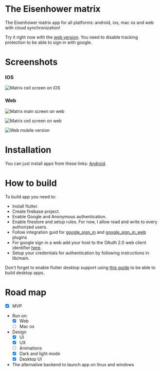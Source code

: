 # The Eisenhower matrix

The Eisenhower matrix app for all platforms: android, ios, mac os and web with cloud synchronization! 

Try it right now with the [web version](https://maksimka101.github.io/Eisenhower-matrix/web/app/). 
You need to disable tracking protection to be able to sign in with google. 

# Screenshots
### IOS
![Matrix ceil screen on iOS](https://2.downloader.disk.yandex.ru/preview/c65bee58d547940b12b5d74e8103f35c3ed31d1d5e11cad3448b182a329f8ef6/inf/NGoGjvpZcMmp_QnCmMJth-VQcv0dOEBFj-ZMLYU_pv3lN11uFEQuRH3IOmKlEohE7NQa-BSu0Yfh6BRLD6v48A%3D%3D?uid=657489280&filename=IMAGE%202020-06-14%2016%3A43%3A47.jpg&disposition=inline&hash=&limit=0&content_type=image%2Fjpeg&owner_uid=657489280&tknv=v2&size=1920x1006)

### Web
![Matrix main screen on web](https://4.downloader.disk.yandex.ru/preview/5423773f510c24b094456154d18c92f3c5d2c93986f4f5d728d2f9b00f2e8d5f/inf/tVgfyHsZpAY7jP3lj6GlTouJYi3fBBTgta4jxSkGbDtCLloGet-nSHFKefkCc6EKhnnPzzvDneWOTtzFFyq5fw%3D%3D?uid=657489280&filename=%D0%A1%D0%BD%D0%B8%D0%BC%D0%BE%D0%BA%20%D1%8D%D0%BA%D1%80%D0%B0%D0%BD%D0%B0%202020-06-14%20%D0%B2%2016.34.24.png&disposition=inline&hash=&limit=0&content_type=image%2Fpng&owner_uid=657489280&tknv=v2&size=1920x1006)

![Matrix ceil screen on web](https://3.downloader.disk.yandex.ru/preview/d307a3038c60b789a7dc1873e943bf7a639ce57a80a8d5fee11e6d989e020637/inf/a1TsQjAzALwS0v3iWXCRXYuJYi3fBBTgta4jxSkGbDsmncZscE6JxV6zvoSYFJ8vKIspnZkXSOGUuK3gaIEmJg%3D%3D?uid=657489280&filename=%D0%A1%D0%BD%D0%B8%D0%BC%D0%BE%D0%BA%20%D1%8D%D0%BA%D1%80%D0%B0%D0%BD%D0%B0%202020-06-14%20%D0%B2%2016.34.37.png&disposition=inline&hash=&limit=0&content_type=image%2Fpng&owner_uid=657489280&tknv=v2&size=1920x1006)

![Web mobile version](https://2.downloader.disk.yandex.ru/preview/15da7829f16be5afb76475da5866fdb76576ad99404f3635ec035482811083be/inf/ed2lhpl6jfwOU11yZaHWlYuJYi3fBBTgta4jxSkGbDtDyrvTj4hCirM7AGMxeNddliWwnb0AXyCL_s5n3pfU7w%3D%3D?uid=657489280&filename=%D0%A1%D0%BD%D0%B8%D0%BC%D0%BE%D0%BA%20%D1%8D%D0%BA%D1%80%D0%B0%D0%BD%D0%B0%202020-06-14%20%D0%B2%2016.35.51.png&disposition=inline&hash=&limit=0&content_type=image%2Fpng&owner_uid=657489280&tknv=v2&size=1920x1006)


# Installation
You can just install apps from these links: [Android](https://yadi.sk/d/c4RXyhb36WlLzQ).


# How to build
To build app you need to:
 - Install flutter.
 - Create firebase project.
 - Enable Google and Anonymous authentication.
 - Enable firestore and setup rules. For now, I allow read and write to every authorized users.
 - Follow integration guid for [google_sign_in](https://pub.dev/packages/google_sign_in) 
    and [google_sign_in_web](https://pub.dev/packages/google_sign_in_web) plugins
 - For google sign in a web add your host to the OAuth 2.0 web client identifier 
   [here](https://console.cloud.google.com/apis/credentials?).
 - Setup your credentials for authentication by following instructions in lib/main. 
 
 Don't forget to enable flutter desktop support using [this guide](https://flutter.dev/desktop) to be able to build desktop apps.
 
# Road map
- [x] MVP

- Run on:
  - [x] Web
  - [ ] Mac os

- Design
  - [X] UI
  - [X] UX
  - [ ] Animations
  - [X] Dark and light mode
  - [X] Desktop UI

- The alternative backend to launch app on linux and windows
